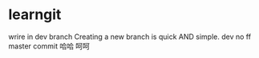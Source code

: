 # learngit
wrire in dev branch
Creating a new branch is quick AND simple.
dev no ff
master commit
哈哈
呵呵
